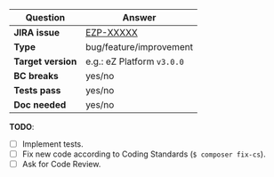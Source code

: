 | Question           | Answer
| ------------------ | ------------------
| **JIRA issue**     | [EZP-XXXXX](https://jira.ez.no/browse/EZP-XXXXX)
| **Type**| bug/feature/improvement
| **Target version** | e.g.: eZ Platform `v3.0.0`
| **BC breaks**      | yes/no
| **Tests pass**     | yes/no
| **Doc needed**     | yes/no

<!-- Replace this comment with Pull Request description -->

**TODO**:
- [ ] Implement tests.
- [ ] Fix new code according to Coding Standards (`$ composer fix-cs`).
- [ ] Ask for Code Review.
